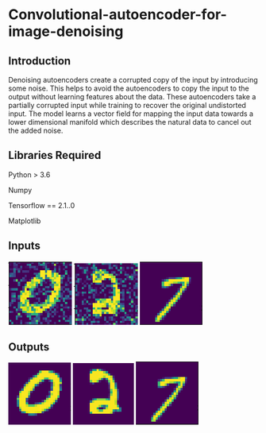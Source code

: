 # Convolutional-autoencoder-for-image-denoising


## Introduction
Denoising autoencoders create a corrupted copy of the input by introducing some noise. This helps to avoid the autoencoders to copy the input to the output without learning features about the data. These autoencoders take a partially corrupted input while training to recover the original undistorted input. The model learns a vector field for mapping the input data towards a lower dimensional manifold which describes the natural data to cancel out the added noise.

## Libraries Required
Python > 3.6

Numpy

Tensorflow == 2.1..0

Matplotlib 

## Inputs

![App Screenshot](https://github.com/gaurav-g-12/Convolutional-autoencoder-for-image-denoising/blob/9425f5c05f8165586b0f6e78c4a0eea9ed0563e9/Inputs/0.png)
![App Screenshot](https://github.com/gaurav-g-12/Convolutional-autoencoder-for-image-denoising/blob/35e987bdbcf49402a324179189035429e18ce319/Inputs/2.png)
![App Screenshot](https://github.com/gaurav-g-12/Convolutional-autoencoder-for-image-denoising/blob/9425f5c05f8165586b0f6e78c4a0eea9ed0563e9/Inputs/7.png)


## Outputs

![App Screenshot](https://github.com/gaurav-g-12/Convolutional-autoencoder-for-image-denoising/blob/9425f5c05f8165586b0f6e78c4a0eea9ed0563e9/Outputs/0.png)
![App Screenshot](https://github.com/gaurav-g-12/Convolutional-autoencoder-for-image-denoising/blob/35e987bdbcf49402a324179189035429e18ce319/Outputs/2.png)
![App Screenshot](https://github.com/gaurav-g-12/Convolutional-autoencoder-for-image-denoising/blob/9425f5c05f8165586b0f6e78c4a0eea9ed0563e9/Outputs/7.png)

